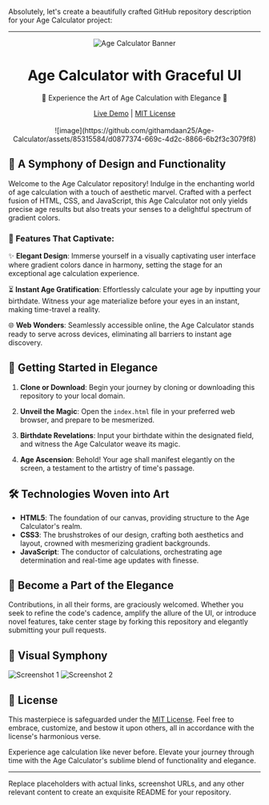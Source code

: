Absolutely, let's create a beautifully crafted GitHub repository description for your Age Calculator project:

---

<div align="center">
  <img src="repository_banner_image_url" alt="Age Calculator Banner">
</div>

<h1 align="center">Age Calculator with Graceful UI</h1>

<p align="center">
  🌟 Experience the Art of Age Calculation with Elegance 🌟
</p>

<div align="center">
  <a href="link_to_live_demo">Live Demo</a> | <a href="link_to_license">MIT License</a>
</div>

<br>

<div align="center">
![image](https://github.com/githamdaan25/Age-Calculator/assets/85315584/d0877374-669c-4d2c-8866-6b2f3c3079f8)

</div>

## 🎨 A Symphony of Design and Functionality

Welcome to the Age Calculator repository! Indulge in the enchanting world of age calculation with a touch of aesthetic marvel. Crafted with a perfect fusion of HTML, CSS, and JavaScript, this Age Calculator not only yields precise age results but also treats your senses to a delightful spectrum of gradient colors.

### 🌈 Features That Captivate:

✨ **Elegant Design**: Immerse yourself in a visually captivating user interface where gradient colors dance in harmony, setting the stage for an exceptional age calculation experience.

⏳ **Instant Age Gratification**: Effortlessly calculate your age by inputting your birthdate. Witness your age materialize before your eyes in an instant, making time-travel a reality.

🌐 **Web Wonders**: Seamlessly accessible online, the Age Calculator stands ready to serve across devices, eliminating all barriers to instant age discovery.

## 🚀 Getting Started in Elegance

1. **Clone or Download**: Begin your journey by cloning or downloading this repository to your local domain.

2. **Unveil the Magic**: Open the `index.html` file in your preferred web browser, and prepare to be mesmerized.

3. **Birthdate Revelations**: Input your birthdate within the designated field, and witness the Age Calculator weave its magic.

4. **Age Ascension**: Behold! Your age shall manifest elegantly on the screen, a testament to the artistry of time's passage.

## 🛠️ Technologies Woven into Art

- **HTML5**: The foundation of our canvas, providing structure to the Age Calculator's realm.
- **CSS3**: The brushstrokes of our design, crafting both aesthetics and layout, crowned with mesmerizing gradient backgrounds.
- **JavaScript**: The conductor of calculations, orchestrating age determination and real-time age updates with finesse.

## 🌟 Become a Part of the Elegance

Contributions, in all their forms, are graciously welcomed. Whether you seek to refine the code's cadence, amplify the allure of the UI, or introduce novel features, take center stage by forking this repository and elegantly submitting your pull requests.

## 🌄 Visual Symphony

![Screenshot 1](screenshot1_url)
![Screenshot 2](screenshot2_url)

## 📜 License

This masterpiece is safeguarded under the [MIT License](link_to_license). Feel free to embrace, customize, and bestow it upon others, all in accordance with the license's harmonious verse.

Experience age calculation like never before. Elevate your journey through time with the Age Calculator's sublime blend of functionality and elegance.

---

Replace placeholders with actual links, screenshot URLs, and any other relevant content to create an exquisite README for your repository.
